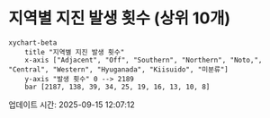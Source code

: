 # 지역별 지진 발생 횟수 (상위 10개)

```mermaid
xychart-beta
    title "지역별 지진 발생 횟수"
    x-axis ["Adjacent", "Off", "Southern", "Northern", "Noto,", "Central", "Western", "Hyuganada", "Kiisuido", "미분류"]
    y-axis "발생 횟수" 0 --> 2189
    bar [2187, 138, 39, 34, 25, 19, 16, 13, 10, 8]
```

업데이트 시간: 2025-09-15 12:07:12
